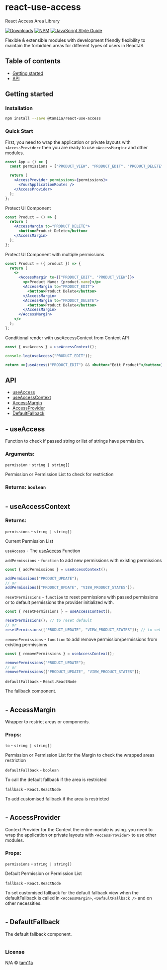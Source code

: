 # react-use-access

React Access Area Library

[![Downloads](https://img.shields.io/npm/dm/@tam11a/react-use-access.svg)](https://www.npmjs.com/package/@tam11a/react-use-access) [![NPM](https://img.shields.io/npm/v/@tam11a/react-use-access.svg)](https://www.npmjs.com/package/@tam11a/react-use-access) [![JavaScript Style Guide](https://img.shields.io/badge/code_style-standard-brightgreen.svg)](https://standardjs.com)

Flexible & extensible modules with development friendly flexibility to maintain the forbidden areas for different types of users in ReactJS.

## Table of contents

- [Getting started](#getting-started)
- [API](#api)

## Getting started

### Installation

```bash
npm install --save @tam11a/react-use-access
```

### Quick Start

First, you need to wrap the application or private layouts with `<AccessProvider>` then you are ready to use `<AccessMargin>` and other modules.

```jsx
const App = () => {
  const permissions = ["PRODUCT_VIEW", "PRODUCT_EDIT", "PRODUCT_DELETE"];

  return (
    <AccessProvider permissions={permissions}>
      <YourApplicationRoutes />
    </AccessProvider>
  );
};
```

Protect UI Component

```jsx
const Product = () => {
  return (
    <AccessMargin to="PRODUCT_DELETE">
      <button>Product Delete</button>
    </AccessMargin>
  );
};
```

Protect UI Component with multiple permissions

```jsx
const Product = ({ product }) => {
  return (
    <>
      <AccessMargin to={["PRODUCT_EDIT", "PRODUCT_VIEW"]}>
        <p>Product Name: {product.name}</p>
        <AccessMargin to="PRODUCT_EDIT">
          <button>Product Delete</button>
        </AccessMargin>
        <AccessMargin to="PRODUCT_DELETE">
          <button>Product Delete</button>
        </AccessMargin>
      </AccessMargin>
    </>
  );
};
```

Conditional render with useAccessContext from Context API

```jsx
const { useAccess } = useAccessContext();

console.log(useAccess("PRODUCT_EDIT"));

return <>{useAccess("PRODUCT_EDIT") && <button>"Edit Product"</button>}</>;
```

## API

- [useAccess](#useAccess)
- [useAccessContext](#useAccessContext)
- [AccessMargin](#AccessMargin)
- [AccessProvider](#AccessProvider)
- [DefaultFallback](#DefaultFallback)

## - useAccess

Function to check if passed string or list of strings have permission.

### Arguments:

`permission` - `string | string[]`

Permission or Permission List to check for restriction

### Returns: `boolean`

#

## - useAccessContext

### Returns:

`permissions` - `string | string[]`

Current Permission List

`useAccess` - The [useAccess](#useaccess) Function

`addPermissions` - `function` to add new permissions with existing permissions

```jsx
const { addPermissions } = useAccessContext();

addPermissions("PRODUCT_UPDATE");
// or
addPermissions(["PRODUCT_UPDATE", "VIEW_PRODUCT_STATES"]);
```

`resetPermissions` - `function` to reset permissions with passed permissions or to default permissions the provider initialized with.

```jsx
const { resetPermissions } = useAccessContext();

resetPermissions(); // to reset default
// or
resetPermissions(["PRODUCT_UPDATE", "VIEW_PRODUCT_STATES"]); // to set only these permissions
```

`removePermissions` - `function` to add remove permission/permissions from existing permissions

```jsx
const { removePermissions } = useAccessContext();

removePermissions("PRODUCT_UPDATE");
// or
removePermissions(["PRODUCT_UPDATE", "VIEW_PRODUCT_STATES"]);
```

`defaultFallback` - `React.ReactNode`

The fallback component.

#

## - AccessMargin

Wrapper to restrict areas or components.

### Props:

`to` - `string | string[]`

Permission or Permission List for the Margin to check the wrapped areas restriction

`defaultFallback` - `boolean`

To call the default fallback if the area is restricted

`fallback` - `React.ReactNode`

To add customised fallback if the area is restricted

#

## - AccessProvider

Context Provider for the Context the entire module is using. you need to wrap the application or private layouts with `<AccessProvider>` to use other modules.

### Props:

`permissions` - `string | string[]`

Default Permission or Permission List

`fallback` - `React.ReactNode`

To set customised fallback for the default fallback view when the defaultFallback is called in `<AccessMargin>`, `<DefaultFallback />` and on other necessities.

#

## - DefaultFallback

The default fallback component.

#

### License

N/A © [tam11a](https://github.com/tam11a)
